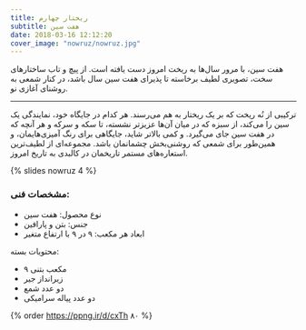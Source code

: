 ```yaml
---
title: ریختار چهارم
subtitle: هفت سین
date: 2018-03-16 12:12:20
cover_image: "nowruz/nowruz.jpg"
---
```

هفت سین، با مرور سال‌ها به ریخت امروز دست یافته است. از پیچ و تاب ساختارهای سخت، تصویری لطیف برخاسته تا پذیرای هفت سین سال باشد، در کنار شمعی به روشنای آغازی نو.

<hr class="style-two">

ترکیبی از نُه ریخت که بر یک ریختار به هم می‌رسند. هر کدام در جایگاه خود، نمایندگی یک سین را می‌کند، از سبزه که در میان آن‌ها عزیزتر نشسته، تا سکه و سرکه و هر آنچه که در هفت سین جای می‌گیرد. و کمی بالاتر شاید، جایگاهی برای رنگ آمیز‌ی‌هایمان، و همین‌طور برای شمعی که روشنی‌بخش چشمانمان باشد. مجموعه‌ای از لطیف‌ترین استعاره‌های مستمر تاریخمان در کالبدی به تاریخ امروز.

{% slides nowruz 4 %}	

### مشخصات فنی:

- نوع محصول: هفت سین
- جنس: بتن و پارافین
- ابعاد هر مکعب: ۹ در ۹ با ارتفاع متغیر

محتویات بسته:
- ۹ مکعب بتنی
- زیرانداز جیر
- دو عدد شمع 
- دو عدد پیاله سرامیکی 

{% order https://ppng.ir/d/cxTh ۸۰ %}
